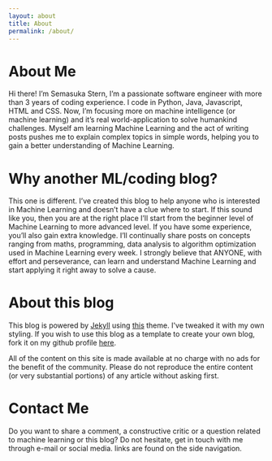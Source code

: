 ```yaml
---
layout: about
title: About
permalink: /about/
---
```

# About Me

Hi there! I’m Semasuka Stern, I’m a passionate software engineer with more than 3 years of coding experience. I code in Python, Java, Javascript, HTML and CSS. Now, I’m focusing more on machine intelligence (or machine learning) and it’s real world-application to solve humankind challenges. Myself am learning Machine Learning and the act of writing posts pushes me to explain complex topics in simple words, helping you to gain a better understanding of Machine Learning.

# Why another ML/coding blog?

This one is different. I’ve created this blog to help anyone who is interested in Machine Learning and doesn’t have a clue where to start. If this sound like you, then you are at the right place I’ll start from the beginner level of Machine Learning to more advanced level. If you have some experience, you’ll also gain extra knowledge. I’ll continually share posts on concepts ranging from maths, programming, data analysis to algorithm optimization used in Machine Learning every week. I strongly believe that ANYONE, with effort and perseverance, can learn and understand Machine Learning and start applying it right away to solve a cause.

# About this blog

This blog is powered by [Jekyll](https://jekyllrb.com "Jekyll") using [this](https://github.com/mmistakes/jekyll-theme-basically-basic) theme. I've tweaked it with my own styling. If you wish to use this blog as a template to create your own blog, fork it on my github profile [here](https://github.com/semasuka/blog).

All of the content on this site is made available at no charge with no ads for the benefit of the community. Please do not reproduce the entire content (or very substantial portions) of any article without asking first.

# Contact Me

Do you want to share a comment, a constructive critic or a question related to machine learning or this blog? Do not hesitate, get in touch with me through e-mail or social media. links are found on the side navigation.
